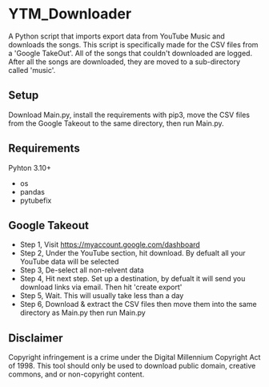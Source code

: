 # YTM_Downloader
A Python script that imports export data from YouTube Music and downloads the songs. This script is specifically made for the CSV files from a 'Google TakeOut'. All of the songs that couldn't downloaded are logged. After all the songs are downloaded, they are moved to a sub-directory called 'music'.

## Setup
Download Main.py, install the requirements with pip3, move the CSV files from the Google Takeout to the same directory, then run Main.py.

## Requirements
Pyhton 3.10+
- os
- pandas
- pytubefix

## Google Takeout
- Step 1, Visit https://myaccount.google.com/dashboard
- Step 2, Under the YouTube section, hit download. By defualt all your YouTube data will be selected
- Step 3, De-select all non-relvent data
- Step 4, Hit next step. Set up a destination, by defualt it will send you download links via email. Then hit 'create export'
- Step 5, Wait. This will usually take less than a day
- Step 6, Download & extract the CSV files then move them into the same directory as Main.py then run Main.py

## Disclaimer
Copyright infringement is a crime under the Digital Millennium Copyright Act of 1998. This tool should only be used to download public domain, creative commons, and or non-copyright content.
